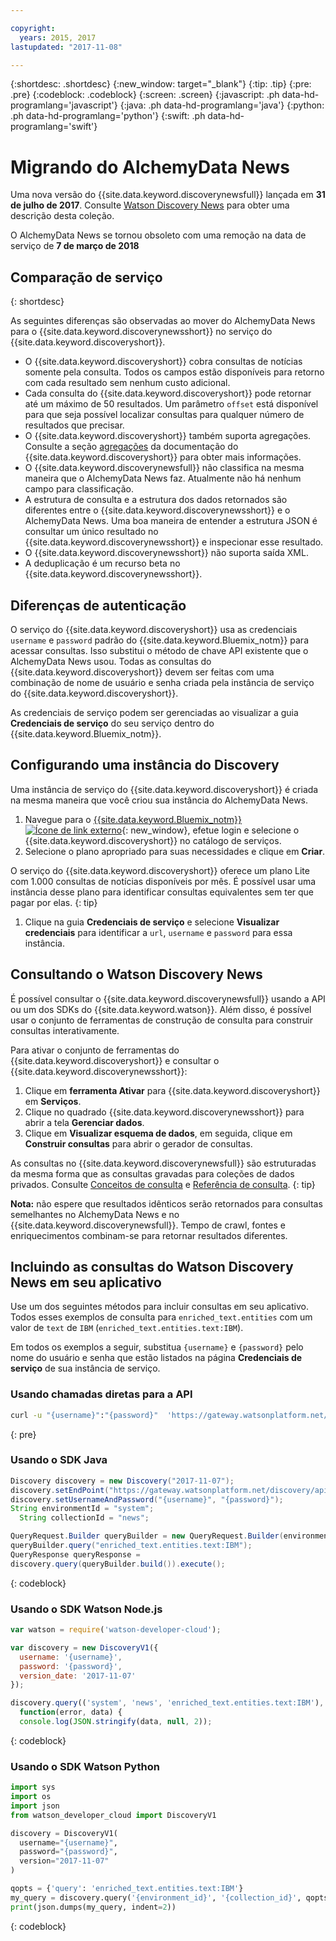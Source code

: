 ```yaml
---

copyright:
  years: 2015, 2017
lastupdated: "2017-11-08"

---
```


{:shortdesc: .shortdesc}
{:new_window: target="_blank"}
{:tip: .tip}
{:pre: .pre}
{:codeblock: .codeblock}
{:screen: .screen}
{:javascript: .ph data-hd-programlang='javascript'}
{:java: .ph data-hd-programlang='java'}
{:python: .ph data-hd-programlang='python'}
{:swift: .ph data-hd-programlang='swift'}

# Migrando do AlchemyData News

Uma nova versão do {{site.data.keyword.discoverynewsfull}} lançada em **31 de julho de 2017**. Consulte [Watson Discovery News](/docs/services/discovery/watson-discovery-news.html) para obter uma descrição desta coleção.

O AlchemyData News se tornou obsoleto com uma remoção na data de serviço de **7 de março de 2018**

## Comparação de serviço
{: shortdesc}

As seguintes diferenças são observadas ao mover do AlchemyData News para o {{site.data.keyword.discoverynewsshort}} no serviço do {{site.data.keyword.discoveryshort}}.

- O {{site.data.keyword.discoveryshort}} cobra consultas de notícias somente pela consulta. Todos os campos estão disponíveis para retorno com cada resultado sem nenhum custo adicional.
- Cada consulta do {{site.data.keyword.discoveryshort}} pode retornar até um máximo de 50 resultados. Um parâmetro `offset` está disponível para que seja possível localizar consultas para qualquer número de resultados que precisar.
- O {{site.data.keyword.discoveryshort}} também suporta agregações. Consulte a seção [agregações](/docs/services/discovery/query-reference.html#aggregations) da documentação do {{site.data.keyword.discoveryshort}} para obter mais informações.
- O {{site.data.keyword.discoverynewsfull}} não classifica na mesma maneira que o AlchemyData News faz. Atualmente não há nenhum campo para classificação.
- A estrutura de consulta e a estrutura dos dados retornados são diferentes entre o {{site.data.keyword.discoverynewsshort}} e o AlchemyData News. Uma boa maneira de entender a estrutura JSON é consultar um único resultado no {{site.data.keyword.discoverynewsshort}} e inspecionar esse resultado.
- O {{site.data.keyword.discoverynewsshort}} não suporta saída XML.
- A deduplicação é um recurso beta no {{site.data.keyword.discoverynewsshort}}.

## Diferenças de autenticação

O serviço do {{site.data.keyword.discoveryshort}} usa as credenciais `username` e `password` padrão do {{site.data.keyword.Bluemix_notm}} para acessar consultas. Isso substitui o método de chave API existente que o AlchemyData News usou. Todas as consultas do {{site.data.keyword.discoveryshort}} devem ser feitas com uma combinação de nome de usuário e senha criada pela instância de serviço do {{site.data.keyword.discoveryshort}}.

As credenciais de serviço podem ser gerenciadas ao visualizar a guia **Credenciais de serviço** do seu serviço dentro do {{site.data.keyword.Bluemix_notm}}.

## Configurando uma instância do Discovery

Uma instância de serviço do {{site.data.keyword.discoveryshort}} é criada na mesma maneira que você criou sua instância do AlchemyData News.

1. Navegue para o [{{site.data.keyword.Bluemix_notm}} ![Ícone de link externo](../../icons/launch-glyph.svg "Ícone de link externo")](https://console.ng.bluemix.net/catalog/services/discovery/){: new_window}, efetue login e selecione o {{site.data.keyword.discoveryshort}} no catálogo de serviços.
1. Selecione o plano apropriado para suas necessidades e clique em **Criar**.

  O serviço do {{site.data.keyword.discoveryshort}} oferece um plano Lite com 1.000 consultas de notícias disponíveis por mês. É possível usar uma instância desse plano para identificar consultas equivalentes sem ter que pagar por elas.
  {: tip}

1. Clique na guia **Credenciais de serviço** e selecione **Visualizar credenciais** para identificar a `url`, `username` e `password` para essa instância.

## Consultando o Watson Discovery News

É possível consultar o {{site.data.keyword.discoverynewsfull}} usando a API ou um dos SDKs do {{site.data.keyword.watson}}. Além disso, é possível usar o conjunto de ferramentas de construção de consulta para construir consultas interativamente.

Para ativar o conjunto de ferramentas do {{site.data.keyword.discoveryshort}} e consultar o {{site.data.keyword.discoverynewsshort}}:

1. Clique em **ferramenta Ativar** para {{site.data.keyword.discoveryshort}} em **Serviços**.
1. Clique no quadrado {{site.data.keyword.discoverynewsshort}} para abrir a tela **Gerenciar dados**.
1. Clique em **Visualizar esquema de dados**, em seguida, clique em **Construir consultas** para abrir o gerador de consultas.

  As consultas no {{site.data.keyword.discoverynewsfull}} são estruturadas da mesma forma que as consultas gravadas para coleções de dados privados. Consulte [Conceitos de consulta](/docs/services/discovery/using.html) e [Referência de consulta](/docs/services/discovery/query-reference.html).
  {: tip}

**Nota:** não espere que resultados idênticos serão retornados para consultas semelhantes no AlchemyData News e no {{site.data.keyword.discoverynewsfull}}. Tempo de crawl, fontes e enriquecimentos combinam-se para retornar resultados diferentes.

## Incluindo as consultas do Watson Discovery News em seu aplicativo

Use um dos seguintes métodos para incluir consultas em seu aplicativo. Todos esses exemplos de consulta para `enriched_text.entities` com um valor de `text` de `IBM` (`enriched_text.entities.text:IBM`).

Em todos os exemplos a seguir, substitua `{username}` e `{password}` pelo nome do usuário e senha que estão listados na página **Credenciais de serviço** de sua instância de serviço.

### Usando chamadas diretas para a API

```bash
curl -u "{username}":"{password}"  'https://gateway.watsonplatform.net/discovery/api/v1/environments/system/collections/news/query?version=2017-11-07&query=enriched_text.entities.text:IBM'
```
{: pre}

### Usando o SDK Java

```java
Discovery discovery = new Discovery("2017-11-07");
discovery.setEndPoint("https://gateway.watsonplatform.net/discovery/api/v1");
discovery.setUsernameAndPassword("{username}", "{password}");
String environmentId = "system";
  String collectionId = "news";

QueryRequest.Builder queryBuilder = new QueryRequest.Builder(environmentId,collectionId);
queryBuilder.query("enriched_text.entities.text:IBM");
QueryResponse queryResponse =
discovery.query(queryBuilder.build()).execute();
```
{: codeblock}

### Usando o SDK Watson Node.js

```javascript
var watson = require('watson-developer-cloud');

var discovery = new DiscoveryV1({
  username: '{username}',
  password: '{password}',
  version_date: '2017-11-07'
});

discovery.query(('system', 'news', 'enriched_text.entities.text:IBM'),
  function(error, data) {
  console.log(JSON.stringify(data, null, 2));
```
{: codeblock}

### Usando o SDK Watson Python

```python
import sys
import os
import json
from watson_developer_cloud import DiscoveryV1

discovery = DiscoveryV1(
  username="{username}",
  password="{password}",
  version="2017-11-07"
)

qopts = {'query': 'enriched_text.entities.text:IBM'}
my_query = discovery.query('{environment_id}', '{collection_id}', qopts)
print(json.dumps(my_query, indent=2))
```
{: codeblock}
